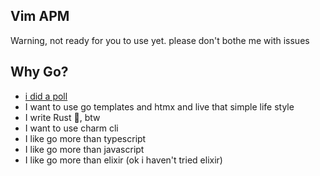 
## Vim APM
Warning, not ready for you to use yet.  please don't bothe me with issues

## Why Go?
* [i did a poll](https://twitter.com/ThePrimeagen/status/1745166587781349888)
* I want to use go templates and htmx and live that simple life style
* I write Rust 🦀, btw
* I want to use charm cli
* I like go more than typescript
* I like go more than javascript
* I like go more than elixir (ok i haven't tried elixir)
